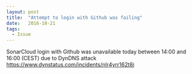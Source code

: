 ```yaml
---
layout: post
title:  "Attempt to login with Github was failing"
date:   2016-10-21
tags:
  - Issue
---
```


SonarCloud login with Github was unavailable today between 14:00 and 16:00 (CEST) due to DynDNS attack <https://www.dynstatus.com/incidents/nlr4yrr162t8i>
